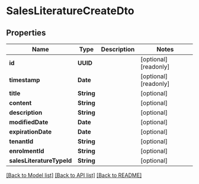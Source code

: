 # SalesLiteratureCreateDto

## Properties
Name | Type | Description | Notes
------------ | ------------- | ------------- | -------------
**id** | **UUID** |  | [optional] [readonly] 
**timestamp** | **Date** |  | [optional] [readonly] 
**title** | **String** |  | [optional] 
**content** | **String** |  | [optional] 
**description** | **String** |  | [optional] 
**modifiedDate** | **Date** |  | [optional] 
**expirationDate** | **Date** |  | [optional] 
**tenantId** | **String** |  | [optional] 
**enrolmentId** | **String** |  | [optional] 
**salesLiteratureTypeId** | **String** |  | [optional] 

[[Back to Model list]](../README.md#documentation-for-models) [[Back to API list]](../README.md#documentation-for-api-endpoints) [[Back to README]](../README.md)


